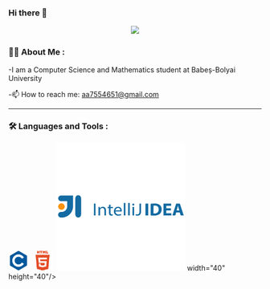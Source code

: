 ### Hi there 👋

<div id="header" align="center">
  <img src=https://media.giphy.com/media/TLnWsIBRegQyWxG4Dw/giphy.gif width="300"/>
</div>

### :woman_technologist: About Me : 
-I am a Computer Science and Mathematics student at Babeș-Bolyai University 

-📫 How to reach me: aa7554651@gmail.com

---

### :hammer_and_wrench: Languages and Tools :

<div>
 <img src= "https://github.com/devicons/devicon/blob/master/icons/c/c-plain.svg"  title="C" alt="C" width="40" height="40"/>&nbsp;
 <img src= "https://github.com/devicons/devicon/blob/master/icons/html5/html5-plain-wordmark.svg" title="HTML5"  alt= "HTML5"  width="40" height="40"/>&nbsp;
 <img src= "https://github.com/devicons/devicon/blob/master/icons/intellij/intellij-original-wordmark.svg" title="Intellij" alt = "Intellij"> width="40" height="40"/>&nbsp;
  
</div>
<!--
**alicealbu8/alicealbu8** is a ✨ _special_ ✨ repository because its `README.md` (this file) appears on your GitHub profile.

Here are some ideas to get you started:

- 🔭 I’m currently working on ...
- 🌱 I’m currently learning ...
- 👯 I’m looking to collaborate on ...
- 🤔 I’m looking for help with ...
- 💬 Ask me about ...
- 📫 How to reach me: ...
- 😄 Pronouns: ...
- ⚡ Fun fact: ...
-->

